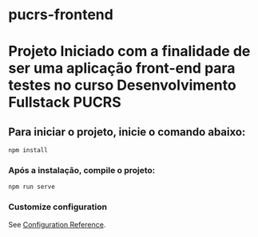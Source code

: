 # pucrs-frontend

# Projeto Iniciado com a finalidade de ser uma aplicação front-end para testes no curso Desenvolvimento Fullstack PUCRS

## Para iniciar o projeto, inicie o comando abaixo:

```
npm install
```

### Após a instalação, compile o projeto:

```
npm run serve
```

### Customize configuration

See [Configuration Reference](https://cli.vuejs.org/config/).

